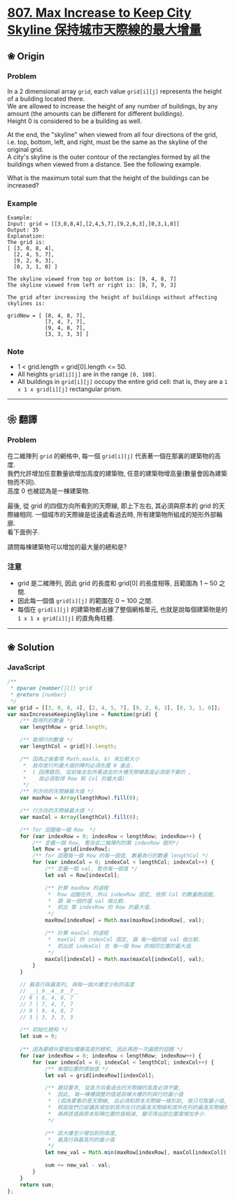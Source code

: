 # [807. Max Increase to Keep City Skyline 保持城市天際線的最大增量][title]
[title]: https://blog.csdn.net/fuxuemingzhu/article/details/79820383

## ❀ Origin

### Problem
In a 2 dimensional array `grid`, each value `grid[i][j]` represents the height of a building located there.  
We are allowed to increase the height of any number of buildings, by any amount (the amounts can be different for different buildings).  
Height 0 is considered to be a building as well. 

At the end, the "skyline" when viewed from all four directions of the grid,  
i.e. top, bottom, left, and right, must be the same as the skyline of the original grid.  
A city's skyline is the outer contour of the rectangles formed by all the buildings when viewed from a distance. See the following example.

What is the maximum total sum that the height of the buildings can be increased?

### Example
```
Example:
Input: grid = [[3,0,8,4],[2,4,5,7],[9,2,6,3],[0,3,1,0]]
Output: 35
Explanation: 
The grid is:
[ [3, 0, 8, 4], 
  [2, 4, 5, 7],
  [9, 2, 6, 3],
  [0, 3, 1, 0] ]

The skyline viewed from top or bottom is: [9, 4, 8, 7]
The skyline viewed from left or right is: [8, 7, 9, 3]

The grid after increasing the height of buildings without affecting skylines is:

gridNew = [ [8, 4, 8, 7],
            [7, 4, 7, 7],
            [9, 4, 8, 7],
            [3, 3, 3, 3] ]
```
### Note
 - 1 < grid.length = grid[0].length <= 50.
 - All heights `grid[i][j]` are in the range `[0, 100]`.
 - All buildings in `grid[i][j]` occupy the entire grid cell: that is, they are a `1 x 1 x grid[i][j]` rectangular prism.

***

## ❀ 翻譯
### Problem
在二維陣列 `grid` 的網格中, 每一個 `grid[i][j]` 代表著一個在那裏的建築物的高度.  
我們允許增加任意數量欲增加高度的建築物, 任意的建築物增高量(數量會因為建築物而不同).  
高度 0 也被認為是一棟建築物.  

最後, 從 grid 的四個方向所看到的天際線, 即上下左右, 其必須與原本的 grid 的天際線相同.
一個城市的天際線是從遠處看過去時, 所有建築物所組成的矩形外部輪廓.  
看下面例子.  
  
請問每棟建築物可以增加的最大量的總和是?


### 注意
 - grid 是二維陣列, 因此 grid 的長度和 grid[0] 的長度相等, 且範圍為 1 ~ 50 之間.  
 - 因此每一個值 `grid[i][j]` 的範圍在 0 ~ 100 之間.  
 - 每個在 `grid[i][j]` 的建築物都占據了整個網格單元, 也就是說每個建築物是的 `1 x 1 x grid[i][j]` 的直角角柱體.  

***

## ❀ Solution

### JavaScript

```js
/**
 * @param {number[][]} grid
 * @return {number}
 */
var grid = [[3, 0, 8, 4], [2, 4, 5, 7], [9, 2, 6, 3], [0, 3, 1, 0]];
var maxIncreaseKeepingSkyline = function(grid) {
	/** 取得列的數量 */
	var lengthRow = grid.length;

	/** 取得行的數量 */
	var lengthCol = grid[0].length;

	/** 因為之後會用 Math.max(a, b) 來比較大小
	 *  故存放行列最大值的陣列必須先擺 0 進去.
	 *  ( 因應題目, 從前後左右所看過去的大樓天際線高度必須是不變的 ,
	 *    故必須取得 Row 和 Col 的最大值)
	 */
	/** 列方向的天際線最大值 */
	var maxRow = Array(lengthRow).fill(0);

	/** 行方向的天際線最大值 */
	var maxCol = Array(lengthCol).fill(0);

	/** for 迴圈每一個 Row  */
	for (var indexRow = 0; indexRow < lengthRow; indexRow++) {
		/** 定義一個 Row, 暫存此二維陣列的第 indexRow 個列*/
		let Row = grid[indexRow];
		/** for 迴圈每一個 Row 的每一個值, 數量為行的數量 lengthCol */
		for (var indexCol = 0; indexCol < lengthCol; indexCol++) {
			/** 定義一個 val, 暫存每一個值 */
			let val = Row[indexCol];

			/** 計算 maxRow 的過程
			 *  Row 迴圈在外, 所以 indexRow 固定, 依照 Col 的數量跑迴圈,
			 *  跟 每一個的值 val 做比較.
			 *  抓出 第 indexRow 的 Row 的最大值.
			 */
			maxRow[indexRow] = Math.max(maxRow[indexRow], val);

			/** 計算 maxCol 的過程
			 *  maxCol 的 indexCol 固定, 跟 每一個的值 val 做比較.
			 *  抓出該 indexCol 在 每一個 Row 的相同位置的最大值.
			 */
			maxCol[indexCol] = Math.max(maxCol[indexCol], val);
		}
    }

    // 最高行與最高列, 與每一個大樓至少到的高度
    // __|_9__4__8__7__
    // 8 | 8, 4, 8, 7
    // 7 | 7, 4, 7, 7
    // 9 | 9, 4, 8, 7
    // 3 | 3, 3, 3, 3

	/** 初始化總和 */
	let sum = 0;
	
	/** 因為要總共要增加樓層高度的總和, 因此再跑一次遍歷的迴圈 */
	for (var indexRow = 0; indexRow < lengthRow; indexRow++) {
		for (var indexCol = 0; indexCol < lengthCol; indexCol++) {
			/** 每個位置的原始值 */
			let val = grid[indexRow][indexCol];

			/** 題目要求, 從各方向看過去的天際線的高度必須不變,
			 *  因此, 每一棟樓調整的值是該棟大樓的列與行的最小值
			 *  (因為要看的是天際線, 且必須和原本天際線一樣形狀, 故只可取最小值, 同方向只會看到最高的),
			 *  假設我們已經讓其增加到其所在行的最高天際線和其所在列的最高天際線的最小值,
			 *  再將該值與原本矩陣位置的值相減, 變可得出該位置需增加多少.
			 */

			/** 該大樓至少增加到的高度,
			 *  最高行與最高列的最小值
			 */
			let new_val = Math.min(maxRow[indexRow], maxCol[indexCol]);

			sum += new_val - val;
		}
	}
	return sum;
};
```
